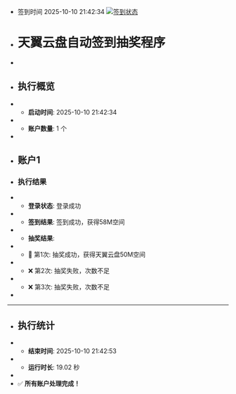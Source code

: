 - 签到时间 2025-10-10 21:42:34 [![签到状态](https://github.com/Tapuach/189pan/actions/workflows/main.yml/badge.svg?branch=main)](https://github.com/Tapuach/189pan/actions/workflows/main.yml)
- # 天翼云盘自动签到抽奖程序
- 
- ## 执行概览
- - **启动时间**: 2025-10-10 21:42:34
- - **账户数量**: 1 个
- 
- ## 账户1
- ### 执行结果
- - **登录状态**: 登录成功
- - **签到结果**: 签到成功，获得58M空间
- - **抽奖结果**:
-   - 🎉 第1次: 抽奖成功，获得天翼云盘50M空间
-   - ❌ 第2次: 抽奖失败，次数不足
-   - ❌ 第3次: 抽奖失败，次数不足
- 
- ---
- ## 执行统计
- - **结束时间**: 2025-10-10 21:42:53
- - **运行时长**: 19.02 秒
- 
- ✅ **所有账户处理完成！**
